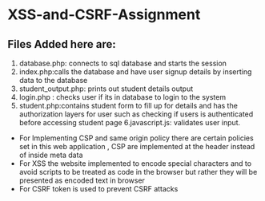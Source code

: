 # XSS-and-CSRF-Assignment
## Files Added here are:
1. database.php: connects to sql database and starts the session 
2. index.php:calls the database and have user signup details by inserting data to the database
3. student_output.php: prints out student details output
7. login.php : checks user if its in database to login to the system 
5. student.php:contains student form to fill up for details and has the authorization layers for user such as checking if users is authenticated before accessing student page 
6.javascript.js: validates user input.
 
 * For Implementing CSP and same origin policy there are certain policies set in this web application , CSP are implemented at the header instead of inside meta data
 * For XSS the website implemented to encode special characters and to avoid scripts to be treated as code in the browser but rather they will be presented as encoded text in browser
 * For CSRF token is used to prevent CSRF attacks 
 
